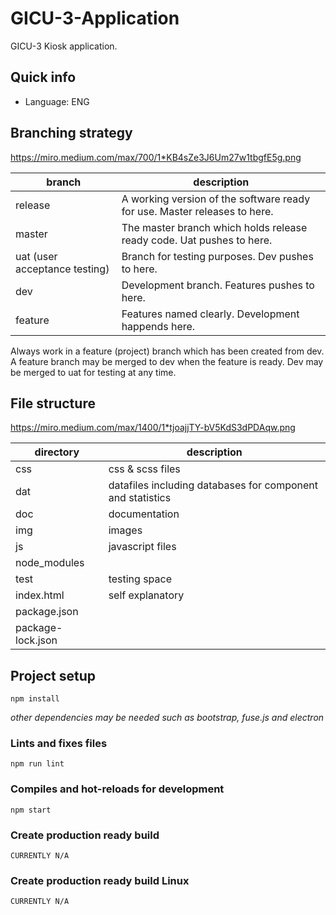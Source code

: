 # GICU-3-Application
GICU-3 Kiosk application.

## Quick info
- Language: ENG

## Branching strategy
https://miro.medium.com/max/700/1*KB4sZe3J6Um27w1tbgfE5g.png

| branch                        | description                                                               |
|-------------------------------|---------------------------------------------------------------------------|
| release                       | A working version of the software ready for use. Master releases to here. |
| master                        | The master branch which holds release ready code. Uat pushes to here.     |
| uat (user acceptance testing) | Branch for testing purposes. Dev pushes to here.                          |
| dev                           | Development branch. Features pushes to here.                              |
| feature                       | Features named clearly. Development happends here.                        |

Always work in a feature (project) branch which has been created from dev. A feature branch may be merged to dev when the feature is ready. Dev may be merged to uat for testing at any time.

## File structure
https://miro.medium.com/max/1400/1*tjoajjTY-bV5KdS3dPDAqw.png

| directory         | description                                                 |
|-------------------|-------------------------------------------------------------|
| css               | css & scss files                                            |
| dat               | datafiles including databases for component and statistics  |
| doc               | documentation                                               |
| img               | images                                                      |
| js                | javascript files                                            |
| node_modules      |                                                             | 
| test              | testing space                                               |
| index.html        | self explanatory                                            |
| package.json      |                                                             |
| package-lock.json |                                                             |

## Project setup
```
npm install
```
_other dependencies may be needed such as bootstrap, fuse.js and electron_

### Lints and fixes files
```
npm run lint
```

### Compiles and hot-reloads for development
```
npm start
```

### Create production ready build
```
CURRENTLY N/A
```

### Create production ready build Linux
```
CURRENTLY N/A
```
